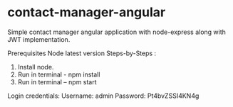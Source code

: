 # contact-manager-angular
Simple contact manager angular application with node-express along with JWT implementation.

Prerequisites
Node latest version
Steps-by-Steps :
1)	Install node.
2)	Run in terminal - npm install
3)	Run in terminal – npm start 

Login credentials:
Username: admin
Password: Pt4bvZSSI4KN4g
  
